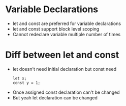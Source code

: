 # Variable Declarations
- let and const are preferred for variable declarations
- let and const support block level scoping
- Cannot redeclare variable multiple number of times

# Diff between let and const
- let doesn't need initial declaration but const need
  ```
  let x;
  const y = 1;
  ```
- Once assigned const declaration can't be changed
- But yeah let declaration can be changed
